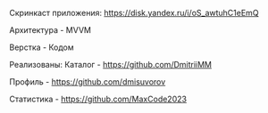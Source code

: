 Скринкаст приложения:
https://disk.yandex.ru/i/oS_awtuhC1eEmQ

Архитектура - MVVM

Верстка - Кодом

Реализованы: 
Каталог -  https://github.com/DmitriiMM

Профиль - https://github.com/dmisuvorov

Статистика - https://github.com/MaxCode2023
